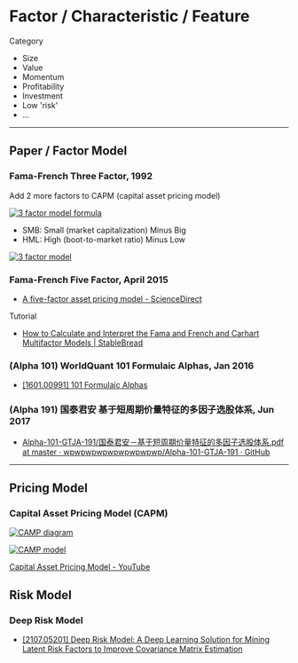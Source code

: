 # Factor / Characteristic / Feature

Category

- Size
- Value
- Momentum
- Profitability
- Investment
- Low 'risk'
- ...

---

## Paper / Factor Model

### Fama-French Three Factor, 1992

Add 2 more factors to CAPM (capital asset pricing model)

[![3 factor model formula](https://wikimedia.org/api/rest_v1/media/math/render/svg/7dc24d4bef80ffec0eb510514d0a5de782fc92f4)]((https://en.wikipedia.org/wiki/Fama%E2%80%93French_three-factor_model))

- SMB: Small (market capitalization) Minus Big
- HML: High (boot-to-market ratio) Minus Low

[![3 factor model](https://cdn.corporatefinanceinstitute.com/assets/fama-french-three-factor-model03-1024x115.png)](https://corporatefinanceinstitute.com/resources/valuation/fama-french-three-factor-model/)

### Fama-French Five Factor, April 2015

- [A five-factor asset pricing model - ScienceDirect](https://www.sciencedirect.com/science/article/abs/pii/S0304405X14002323)

Tutorial

- [How to Calculate and Interpret the Fama and French and Carhart Multifactor Models | StableBread](https://stablebread.com/how-to-calculate-and-interpret-the-fama-and-french-and-carhart-multifactor-models/)

### (Alpha 101) WorldQuant 101 Formulaic Alphas, Jan 2016

- [[1601.00991] 101 Formulaic Alphas](https://arxiv.org/abs/1601.00991)

### (Alpha 191) 国泰君安 基于短周期价量特征的多因子选股体系, Jun 2017

- [Alpha-101-GTJA-191/国泰君安－基于短周期价量特征的多因子选股体系.pdf at master · wpwpwpwpwpwpwpwpwp/Alpha-101-GTJA-191 · GitHub](https://github.com/wpwpwpwpwpwpwpwpwp/Alpha-101-GTJA-191/blob/master/%E5%9B%BD%E6%B3%B0%E5%90%9B%E5%AE%89%EF%BC%8D%E5%9F%BA%E4%BA%8E%E7%9F%AD%E5%91%A8%E6%9C%9F%E4%BB%B7%E9%87%8F%E7%89%B9%E5%BE%81%E7%9A%84%E5%A4%9A%E5%9B%A0%E5%AD%90%E9%80%89%E8%82%A1%E4%BD%93%E7%B3%BB.pdf)

---

## Pricing Model

### Capital Asset Pricing Model (CAPM)

[![CAMP diagram](https://cdn.corporatefinanceinstitute.com/assets/capm.png)](https://corporatefinanceinstitute.com/resources/valuation/what-is-capm-formula/)

[![CAMP model](https://cdn.corporatefinanceinstitute.com/assets/capm-formula.jpg)](https://corporatefinanceinstitute.com/resources/valuation/what-is-capm-formula/)

[Capital Asset Pricing Model - YouTube](https://www.youtube.com/watch?v=IJeYwx-cXyc)

## Risk Model

### Deep Risk Model

- [[2107.05201] Deep Risk Model: A Deep Learning Solution for Mining Latent Risk Factors to Improve Covariance Matrix Estimation](https://arxiv.org/abs/2107.05201)
